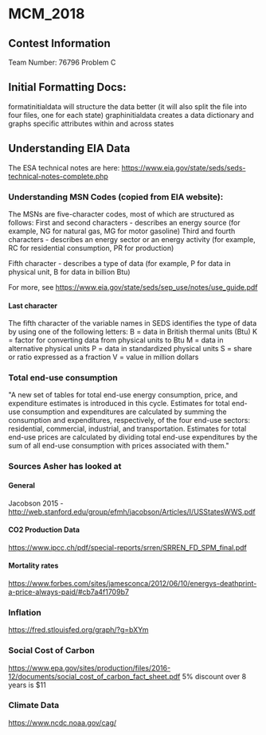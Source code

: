 # MCM_2018

## Contest Information
Team Number: 76796
Problem C

## Initial Formatting Docs:
formatinitialdata will structure the data better (it will also split the file into four files, one for each state)
graphinitialdata creates a data dictionary and graphs specific attributes within and across states

## Understanding EIA Data

The ESA technical notes are here: https://www.eia.gov/state/seds/seds-technical-notes-complete.php

### Understanding MSN Codes (copied from EIA website):
The MSNs are five-character codes, most of which are structured as follows:
First and second characters - describes an energy source (for example, NG for natural gas, MG for motor gasoline)
Third and fourth characters - describes an energy sector or an energy activity (for example, RC for residential consumption, PR for production)

Fifth character - describes a type of data (for example, P for data in physical unit, B for data in billion Btu)

For more, see https://www.eia.gov/state/seds/sep_use/notes/use_guide.pdf

#### Last character
The fifth character of the variable names in SEDS identifies the type of data by
using one of the following letters:
B = data in British thermal units (Btu)
K = factor for converting data from physical units to Btu
M = data in alternative physical units
P = data in standardized physical units
S = share or ratio expressed as a fraction
V = value in million dollars

### Total end-use consumption
"A new set of tables for total end-use energy consumption, price, and expenditure estimates is introduced in this cycle. Estimates for total end-use consumption and expenditures are calculated by summing the consumption and expenditures, respectively, of the four end-use sectors: residential, commercial, industrial, and transportation. Estimates for total end-use prices are calculated by dividing total end-use expenditures by the sum of all end-use consumption with prices associated with them."

### Sources Asher has looked at

#### General
Jacobson 2015 - http://web.stanford.edu/group/efmh/jacobson/Articles/I/USStatesWWS.pdf

#### CO2 Production Data
https://www.ipcc.ch/pdf/special-reports/srren/SRREN_FD_SPM_final.pdf
#### Mortality rates
https://www.forbes.com/sites/jamesconca/2012/06/10/energys-deathprint-a-price-always-paid/#cb7a4f1709b7
### Inflation
https://fred.stlouisfed.org/graph/?g=bXYm
### Social Cost of Carbon
https://www.epa.gov/sites/production/files/2016-12/documents/social_cost_of_carbon_fact_sheet.pdf
5% discount over 8 years is $11
### Climate Data
https://www.ncdc.noaa.gov/cag/
